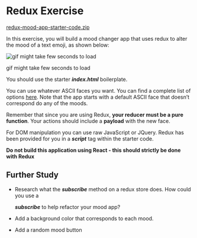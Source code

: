 # **Redux Exercise**

[redux-mood-app-starter-code.zip](https://s3-us-west-2.amazonaws.com/secure.notion-static.com/8c452c3c-48b6-4c2f-acb8-e5804c32af12/redux-mood-app-starter-code.zip)

In this exercise, you will build a mood changer app that uses redux to alter the mood of a text emoji, as shown below:

![gif might take few seconds to load](https://s3-us-west-2.amazonaws.com/secure.notion-static.com/4ab37b39-c323-44c0-8993-3ab9f0fea6e8/moodchanger.gif)

gif might take few seconds to load

You should use the starter ***index.html*** boilerplate.

You can use whatever ASCII faces you want. You can find a complete list of options [here](https://www.jemoticons.com/en/). Note that the app starts with a default ASCII face that doesn’t correspond do any of the moods.

Remember that since you are using Redux, **your reducer must be a pure function**. Your actions should include a **payload** with the new face.

For DOM manipulation you can use raw JavaScript or JQuery. Redux has been provided for you in a ***script*** tag within the starter code.

**Do not build this application using React - this should strictly be done with Redux**

## **Further Study**

- Research what the ***subscribe*** method on a redux store does. How could you use a
    
    ***subscribe*** to help refactor your mood app?
    
- Add a background color that corresponds to each mood.
- Add a random mood button
